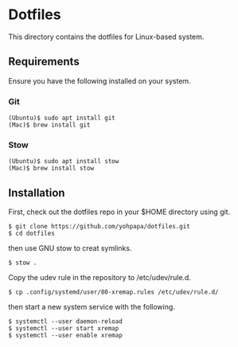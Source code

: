 # Dotfiles

This directory contains the dotfiles for Linux-based system.

## Requirements

Ensure you have the following installed on your system.

### Git

```
(Ubuntu)$ sudo apt install git
(Mac)$ brew install git
```

### Stow

```
(Ubuntu)$ sudo apt install stow
(Mac)$ brew install stow
```

## Installation

First, check out the dotfiles repo in your $HOME directory using git.

```
$ git clone https://github.com/yohpapa/dotfiles.git
$ cd dotfiles
```

then use GNU stow to creat symlinks.

```
$ stow .
```

Copy the udev rule in the repository to /etc/udev/rule.d.

```
$ cp .config/systemd/user/80-xremap.rules /etc/udev/rule.d/
```

then start a new system service with the following.

```
$ systemctl --user daemon-reload
$ systemctl --user start xremap
$ systemctl --user enable xremap
```
```
